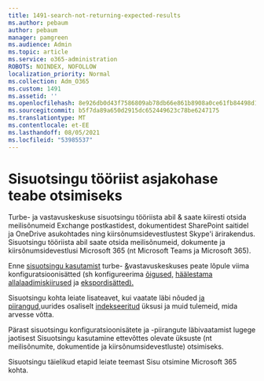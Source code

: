 ```yaml
---
title: 1491-search-not-returning-expected-results
ms.author: pebaum
author: pebaum
manager: pamgreen
ms.audience: Admin
ms.topic: article
ms.service: o365-administration
ROBOTS: NOINDEX, NOFOLLOW
localization_priority: Normal
ms.collection: Adm_O365
ms.custom: 1491
ms.assetid: ''
ms.openlocfilehash: 8e926db0d43f7586809ab78db66e861b8908a0ce61fb84498d1993bcc301d5f4
ms.sourcegitcommit: b5f7da89a650d2915dc652449623c78be6247175
ms.translationtype: MT
ms.contentlocale: et-EE
ms.lasthandoff: 08/05/2021
ms.locfileid: "53985537"
---
```

# <a name="content-search-tool-to-find-relevant-info"></a>Sisuotsingu tööriist asjakohase teabe otsimiseks

Turbe- ja vastavuskeskuse sisuotsingu tööriista abil & saate kiiresti otsida meilisõnumeid Exchange postkastidest, dokumentidest SharePoint saitidel ja OneDrive asukohtades ning kiirsõnumsidevestlustest Skype'i ärirakendus. Sisuotsingu tööriista abil saate otsida meilisõnumeid, dokumente ja kiirsõnumsidevestlusi Microsoft 365 (nt Microsoft Teams ja Microsoft 365).


Enne [sisuotsingu kasutamist](https://sip.protection.office.com/contentsearchbeta?ContentOnly=1) turbe- [&](https://sip.protection.office.com/homepage)vastavuskeskuses peate lõpule viima konfiguratsioonisätted (sh konfigureerima [õigused,](https://docs.microsoft.com/microsoft-365/compliance/permissions-filtering-for-content-search) [häälestama allalaadimiskiirused](https://docs.microsoft.com/microsoft-365/compliance/increase-download-speeds-when-exporting-ediscovery-results) ja [ekspordisätted).](https://docs.microsoft.com/microsoft-365/compliance/disable-reports-when-you-export-content-search-results)

Sisuotsingu kohta leiate lisateavet, kui vaatate läbi nõuded [ja piirangud,](https://docs.microsoft.com/microsoft-365/compliance/limits-for-content-search)uurides osaliselt [indekseeritud](https://docs.microsoft.com/microsoft-365/compliance/investigating-partially-indexed-items-in-ediscovery) üksusi ja muid tulemeid, mida arvesse võtta.

Pärast sisuotsingu konfiguratsioonisätete ja -piirangute läbivaatamist lugege jaotisest Sisuotsingu kasutamine ettevõttes olevate üksuste (nt meilisõnumite, dokumentide ja kiirsõnumsidevestluste) [ </a> otsimiseks.](https://docs.microsoft.com/microsoft-365/compliance/content-search)

Sisuotsingu täielikud etapid leiate teemast [](https://docs.microsoft.com/microsoft-365/compliance/search-for-content) Sisu otsimine Microsoft 365 kohta.
